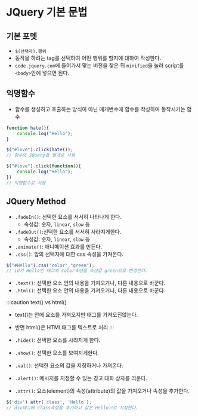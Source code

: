 # JQuery 기본 문법

## 기본 포멧
- `$(선택자).행위`
- 동작을 하려는 tag를 선택하여 어떤 행위를 할지에 대하여 작성한다.
- `code.jquery.com`에 들어가서 맞는 버전을 찾은 뒤 `minified`을 눌러 script를 `<body>`안에 넣으면 된다.

## 익명함수
- 함수를 생성하고 호출하는 방식이 아닌 매개변수에 함수를 작성하여 동작시키는 함수

```js
function hate(){
    console.log("Hello");
}

$("#love").click(hate());
// 함수와 JQuery를 별개로 사용

$("#love").click(function(){
    console.log("Hello");
})
// 익명함수로 사용
```

## JQuery Method
- `.fadeIn()`: 선택한 요소를 서서히 나타나게 한다.
    - 속성값: 숫자, `linear`, `slow` 등
- `.fadeOut()`:선택한 요소를 서서히 사라지게한다.
    - 속성값: 숫자, `linear`, `slow` 등
- `.animate()`: 애니메이션 효과를 만든다.
- `.css()`: 앞의 선택자에 대한 css 속성을 가져온다.
```js
$("#Hello").css("color","green");
// id가 Hello인 태그의 color속성을 속성값 green으로 변경한다.
```

- `.text()`: 선택한 요소 안의 내용을 가져오거나, 다른 내용으로 바꾼다.
- `.html()`: 선택한 요소 안의 내용을 가져오거나, 다른 내용으로 바꾼다.

:::caution
text() vs html()
- text()는 안에 요소를 가져오지만 태그를 가져오진않는다.
- 반면 html()은 HTML태그를 텍스트로 처리
:::

- `.hide()`: 선택한 요소를 사라지게 한다.
- `.show()`: 선택한 요소를 보여지게한다.
- `.val()`: 선택한 요소의 값을 지정하거나 가져온다.
- `.alert()`: 메시지를 지정할 수 있는 경고 대화 상자를 띄운다.
- `.attr()`: 요소(element)의 속성(attribute)의 값을 가져오거나 속성을 추가한다.
```js
$('div').attr('class', 'Hello');
// div태그에 class속성을 추가하고 값은 Hello으로 지정한다.
```